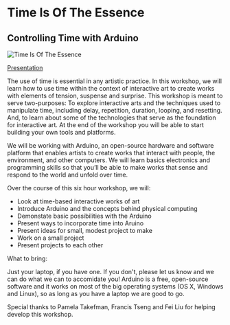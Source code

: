 # Time Is Of The Essence
## Controlling Time with Arduino

![Time Is Of The Essence](http://reversespace.org/site/wp-content/uploads/2015/08/image-Intro-to-arduino1.jpg)

[Presentation](http://jdiedrick.github.io/timeisoftheseesnce/presentation/#/)

The use of time is essential in any artistic practice. In this workshop, we will learn how to use time within the context of interactive art to create works with elements of tension, suspense and surprise. This workshop is meant to serve two-purposes: To explore interactive arts and the techniques used to manipulate time, including delay, repetition, duration, looping, and resetting. And, to learn about some of the technologies that serve as the foundation for interactive art. At the end of the workshop you will be able to start building your own tools and platforms.

We will be working with Arduino, an open-source hardware and software platform that enables artists to create works that interact with people, the environment, and other computers. We will learn basics electronics and programming skills so that you’ll be able to make works that sense and respond to the world and unfold over time.

Over the course of this six hour workshop, we will:

- Look at time-based interactive works of art
- Introduce Arduino and the concepts behind physical computing
- Demonstate basic possibilities with the Arduino
- Present ways to incorporate time into Aruino
- Present ideas for small, modest project to make
- Work on a small project
- Present projects to each other

What to bring:

Just your laptop, if you have one. If you don't, please let us know and we can do what we can to accomidate you! Arduino is a free, open-source software and it works on most of the big operating systems (OS X, Windows and Linux), so as long as you have a laptop we are good to go. 

Special thanks to Pamela Takefman, Francis Tseng and Fei Liu for helping develop this workshop.
